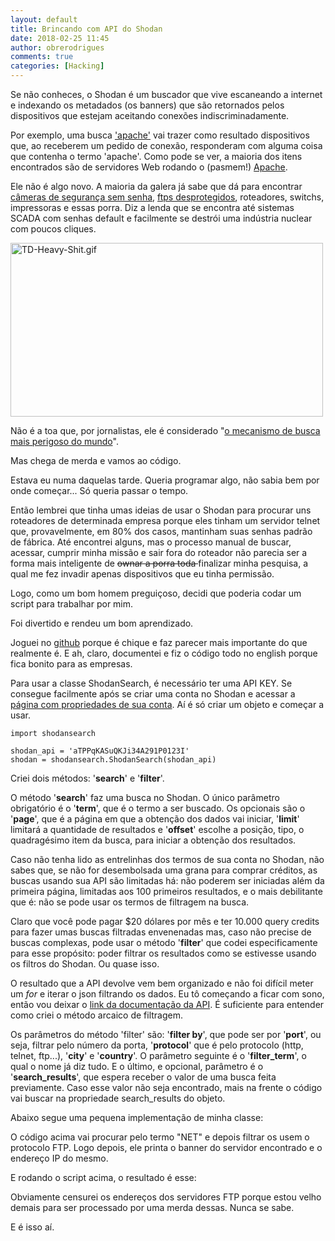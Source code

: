 ```yaml
---
layout: default
title: Brincando com API do Shodan
date: 2018-02-25 11:45
author: obrerodrigues
comments: true
categories: [Hacking]
---
```

Se não conheces, o Shodan é um buscador que vive escaneando a internet e indexando os metadados (os banners) que são retornados pelos dispositivos que estejam aceitando conexões indiscriminadamente.

Por exemplo, uma busca <a href="https://www.shodan.io/search?query=apache" target="_blank" rel="noopener">'apache'</a> vai trazer como resultado dispositivos que, ao receberem um pedido de conexão, responderam com alguma coisa que contenha o termo 'apache'. Como pode se ver, a maioria dos itens encontrados são de servidores Web rodando o (pasmem!) <a href="https://pt.wikipedia.org/wiki/Servidor_Apache" target="_blank" rel="noopener">Apache</a>.

Ele não é algo novo. A maioria da galera já sabe que dá para encontrar <a href="https://www.shodan.io/explore/tag/webcam" target="_blank" rel="noopener">câmeras de segurança sem senha</a>, <a href="https://www.shodan.io/explore/tag/ftp" target="_blank" rel="noopener">ftps desprotegidos</a>, roteadores, switchs, impressoras e essas porra. Diz a lenda que se encontra até sistemas SCADA com senhas default e facilmente se destrói uma indústria nuclear com poucos cliques.

<img class=" size-full wp-image-1555 aligncenter" src="https://preview.ibb.co/i7JSMd/td_heavy_shit.gif" alt="TD-Heavy-Shit.gif" width="500" height="278" />

Não é a toa que, por jornalistas, ele é considerado "<a href="https://www.vice.com/pt_br/article/mgqgzx/o-shodan-e-realmente-o-mecanismo-de-busca-mais-perigoso-do-mundo" target="_blank" rel="noopener">o mecanismo de busca mais perigoso do mundo</a>".

Mas chega de merda e vamos ao código.

Estava eu numa daquelas tarde. Queria programar algo, não sabia bem por onde começar... Só queria passar o tempo.

Então lembrei que tinha umas ideias de usar o Shodan para procurar uns roteadores de determinada empresa porque eles tinham um servidor telnet que, provavelmente, em 80% dos casos, mantinham suas senhas padrão de fábrica. Até encontrei alguns, mas o processo manual de buscar, acessar, cumprir minha missão e sair fora do roteador não parecia ser a forma mais inteligente de <del>ownar a porra toda </del>finalizar minha pesquisa, a qual me fez invadir apenas dispositivos que eu tinha permissão.

Logo, como um bom homem preguiçoso, decidi que poderia codar um script para trabalhar por mim.

Foi divertido e rendeu um bom aprendizado.

Joguei no <a href="https://github.com/brerodrigues/shodan-search" target="_blank" rel="noopener">github</a> porque é chique e faz parecer mais importante do que realmente é. E ah, claro, documentei e fiz o código todo no english porque fica bonito para as empresas.

<script src="https://gist.github.com/brerodrigues/2e014019ce835f913ee5500021ae04d6.js"></script>

Para usar a classe ShodanSearch, é necessário ter uma API KEY. Se consegue facilmente após se criar uma conta no Shodan e acessar a <a href="https://account.shodan.io/" target="_blank" rel="noopener">página com propriedades de sua conta</a>. Aí é só criar um objeto e começar a usar.

```
import shodansearch

shodan_api = 'aTPPqKASuQKJi34A291P0123I'
shodan = shodansearch.ShodanSearch(shodan_api)
```

Criei dois métodos: '<strong>search</strong>' e '<strong>filter</strong>'.

O método '<strong>search</strong>' faz uma busca no Shodan. O único parâmetro obrigatório é o '<strong>term</strong>', que é o termo a ser buscado. Os opcionais são o '<strong>page</strong>', que é a página em que a obtenção dos dados vai iniciar, '<strong>limit</strong>' limitará a quantidade de resultados e '<strong>offset</strong>' escolhe a posição, tipo, o quadragésimo item da busca, para iniciar a obtenção dos resultados.

Caso não tenha lido as entrelinhas dos termos de sua conta no Shodan, não sabes que, se não for desembolsada uma grana para comprar créditos, as buscas usando sua API são limitadas há: não poderem ser iniciadas além da primeira página, limitadas aos 100 primeiros resultados, e o mais debilitante que é: não se pode usar os termos de filtragem na busca.

Claro que você pode pagar $20 dólares por mês e ter 10.000 query credits para fazer umas buscas filtradas envenenadas mas, caso não precise de buscas complexas, pode usar o método '<strong>filter</strong>' que codei especificamente para esse propósito: poder filtrar os resultados como se estivesse usando os filtros do Shodan. Ou quase isso.

O resultado que a API devolve vem bem organizado e não foi difícil meter um <em>for</em> e iterar o json filtrando os dados. Eu tô começando a ficar com sono, então vou deixar o <a href="https://developer.shodan.io/api" target="_blank" rel="noopener">link da documentação da API</a>. É suficiente para entender como criei o método arcaico de filtragem.

Os parâmetros do método 'filter' são: '<strong>filter by</strong>', que pode ser por '<strong>port</strong>', ou seja, filtrar pelo número da porta, '<strong>protocol</strong>' que é pelo protocolo (http, telnet, ftp...), '<strong>city</strong>' e '<strong>country</strong>'. O parâmetro seguinte é o '<strong>filter_term</strong>', o qual o nome já diz tudo. E o último, e opcional, parâmetro é o '<strong>search_results</strong>', que espera receber o valor de uma busca feita previamente. Caso esse valor não seja encontrado, mais na frente o código vai buscar na propriedade search_results do objeto.

Abaixo segue uma pequena implementação de minha classe:

<script src="https://gist.github.com/anonymous/8776c55f1ff210717e3fba1ad80c1a1d.js"></script>

O código acima vai procurar pelo termo "NET" e depois filtrar os usem o protocolo FTP. Logo depois, ele printa o banner do servidor encontrado e o endereço IP do mesmo.

E rodando o script acima, o resultado é esse:

<script src="https://gist.github.com/anonymous/40e8e2c8a191980acd2bc357bc046b3c.js"></script>

Obviamente censurei os endereços dos servidores FTP porque estou velho demais para ser processado por uma merda dessas. Nunca se sabe.

E é isso aí.
